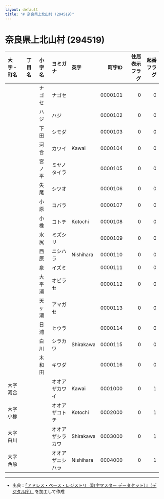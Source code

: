 ```yaml
---
layout: default
title: "# 奈良県上北山村 (294519)"
---
```


# 奈良県上北山村 (294519)

| 大字・町名 | 丁目名 | 小字名 | ヨミガナ | 英字 | 町字ID | 住居表示フラグ | 起番フラグ |
|:--------|:------|:------|:-----------------|:---------------------|--------:|----------:|--------:|
|  |  | ナゴセ | ナゴセ |  | 0000101 | 0 | 0 |
|  |  | ハジ | ハジ |  | 0000102 | 0 | 0 |
|  |  | 下田 | シモダ |  | 0000103 | 0 | 0 |
|  |  | 河合 | カワイ | Kawai | 0000104 | 0 | 0 |
|  |  | 宮ノ平 | ミヤノタイラ |  | 0000105 | 0 | 0 |
|  |  | 失尾 | シツオ |  | 0000106 | 0 | 0 |
|  |  | 小原 | コバラ |  | 0000107 | 0 | 0 |
|  |  | 小橡 | コトチ | Kotochi | 0000108 | 0 | 0 |
|  |  | 水尻 | ミズシリ |  | 0000109 | 0 | 0 |
|  |  | 西原 | ニシハラ | Nishihara | 0000110 | 0 | 0 |
|  |  | 泉 | イズミ |  | 0000111 | 0 | 0 |
|  |  | 大平瀬 | オビラセ |  | 0000112 | 0 | 0 |
|  |  | 天ヶ瀬 | アマガセ |  | 0000113 | 0 | 0 |
|  |  | 日浦 | ヒウラ |  | 0000114 | 0 | 0 |
|  |  | 白川 | シラカワ | Shirakawa | 0000115 | 0 | 0 |
|  |  | 木和田 | キワダ |  | 0000116 | 0 | 0 |
| 大字河合 |  |  | オオアザカワイ | Kawai | 0001000 | 0 | 1 |
| 大字小橡 |  |  | オオアザコトチ | Kotochi | 0002000 | 0 | 1 |
| 大字白川 |  |  | オオアザシラカワ | Shirakawa | 0003000 | 0 | 1 |
| 大字西原 |  |  | オオアザニシハラ | Nishihara | 0004000 | 0 | 1 |

---

- 出典：[「アドレス・ベース・レジストリ（町字マスター データセット）』（デジタル庁）](https://www.digital.go.jp/policies/base_registry_address/) を加工して作成